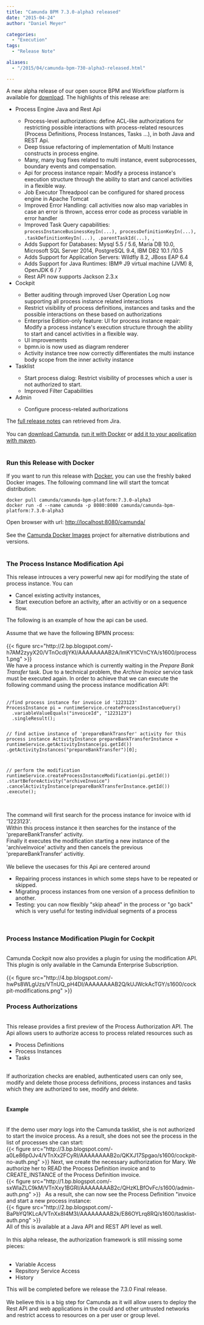 ```yaml
---
title: "Camunda BPM 7.3.0-alpha3 released"
date: "2015-04-24"
author: "Daniel Meyer"

categories:
  - "Execution"
tags: 
  - "Release Note"

aliases:
  - "/2015/04/camunda-bpm-730-alpha3-released.html"

---
```


<div>
A new alpha release of our open source BPM and Workflow platform is available for <a href="http://camunda.org/download/#latest">download</a>. The highlights of this release are:<br />
<ul>
<li>Process Engine Java and Rest Api</li>
<ul>
<li>Process-level authorizations: define ACL-like authorizations for restricting possible interactions with process-related resources (Process Definitions, Process Instances, Tasks ...), in both Java and REST Api.</li>
<li>Deep tissue refactoring of implementation of Multi Instance constructs in process engine.</li>
<li>Many, many bug fixes related to multi instance, event subprocesses, boundary events and compensation.</li>
<li>Api for process instance repair: Modify a process instance's execution structure through the ability to start and cancel activities in a flexible way.</li>
<li>Job Executor Threadpool can be configured for shared process engine in Apache Tomcat</li>
<li>Improved Error Handling: call activities now also map variables in case an error is thrown, access error code as process variable in error handler</li>
<li>Improved Task Query capabilities: <code>processInstanceBusinessKeyIn(...), processDefinitionKeyIn(...), .taskDefinitionKeyIn(...), .parentTaskId(...), </code>, </li>
<li>Adds Support for Databases: Mysql 5.5 / 5.6, Maria DB 10.0, Microsoft SQL Server 2014, PostgreSQL 9.4, IBM DB2 10.1 /10.5</li>
<li>Adds Support for Application Servers: Wildfly 8.2, JBoss EAP 6.4</li>
<li>Adds Support for Java Runtimes: IBM® J9 virtual machine (JVM) 8, OpenJDK 6 / 7</li>
<li>Rest API now supports Jackson 2.3.x</li>
</ul>
<li>Cockpit</li>
<ul>
<li>Better auditing through improved User Operation Log now supporting all process instance related interactions</li>
<li>Restrict visibility of process definitions, instances and tasks and the possible interactions on these based on authorizations</li>
<li>Enterprise Edition-only feature: UI for process instance repair: Modify a process instance's execution structure through the ability to start and cancel activities in a flexible way.</li>
<li>UI improvements</li>
<li>bpmn.io is now used as diagram renderer</li>
<li>Activity instance tree now correctly differentiates the multi instance body scope from the inner activity instance</li>
</ul>
<li>Tasklist</li>
<ul>
<li>Start process dialog: Restrict visibility of processes which a user is not authorized to start.</li>
<li>Improved Filter Capabilities</li>
</ul>
<li>Admin</li>
<ul>
<li>Configure process-related authorizations</li>
</ul>
</ul>
<div>
The <a href="https://jira.camunda.com/secure/ReleaseNote.jspa?projectId=10230&amp;version=13792">full release notes</a> can retrieved from Jira.</div>
<br />
<div>
You can <a href="http://camunda.org/download#latest">download Camunda</a>, <a href="https://github.com/camunda/docker-camunda-bpm-platform">run it with Docker</a> or <a href="http://docs.camunda.org/7.2/guides/getting-started-guides/#apache-maven-apache-maven-coordinates">add it to your application with maven</a>.</div>
<a name='more'></a><br />
<h3>
Run this Release with Docker<br />
</h3>
If you want to run this release with <a href="http://docker.io/">Docker</a>, you can use the freshly baked Docker images. The following command line will start the tomcat distribution:<br />
<pre class="prettyprint"><code>docker pull camunda/camunda-bpm-platform:7.3.0-alpha3
docker run -d --name camunda -p 8080:8080 camunda/camunda-bpm-platform:7.3.0-alpha3
</code></pre>
Open browser with url: <a href="http://localhost:8080/camunda/">http://localhost:8080/camunda/</a><br />
<br />
See the <a href="https://github.com/camunda/docker-camunda-bpm-platform">Camunda Docker Images</a> project for alternative distributions and versions.<br />
<br />
<h3>
The Process Instance Modification Api<br />
</h3>
This release introuces a very powerful new api for modifying the state of process instance. You can<br />
<ul>
<li>Cancel existing activity instances,</li>
<li>Start execution before an activity, after an activitiy or on a sequence flow.</li>
</ul>
The following is an example of how the api can be used.<br />
<br />
Assume that we have the following BPMN process: <br />
<br />
{{< figure src="http://2.bp.blogspot.com/-h7AM2zyyX20/VTnOcdljYKI/AAAAAAAAB2A/lmKY1CVnCYA/s1600/process1.png" >}}
<br />
We have a process instance which is currently waiting in the <em>Prepare Bank Transfer</em> task. Due to a technical problem, the <em>Archive Invoice</em> service task must be executed again. In order to achieve that we can execute the following command using the process instance modification API:<br />
<br />
<pre class="prettyprint"><code class="language-java">//find process instance for invoice id '1223123'
ProcessInstance pi = runtimeService.createProcessInstanceQuery()
  .variableValueEquals("invoiceId", "1223123")
  .singleResult();

// find active instance of 'prepareBankTransfer' activity for this process instance
ActivityInstance prepareBankTransferInstance = runtimeService.getActivityInstance(pi.getId())
  .getActivityInstances("prepareBankTransfer")[0];

// perform the modification
runtimeService.createProcessInstanceModification(pi.getId())
  .startBeforeActivity("archiveInvoice")
  .cancelActivityInstance(prepareBankTransferInstance.getId())
  .execute();
</code></pre>
<br />
The command will first search for the process instance for invoice with id '1223123'.<br />
Within this process instance it then searches for the instance of the 'prepareBankTransfer' activity.<br />
Finally it executes the modification starting a new instance of the 'archiveInvoice' activity and then cancels the previous 'prepareBankTransfer' activitiy.<br />
<br />
We believe the usecases for this Api are centered around<br />
<ul>
<li>Repairing process instances in which some steps have to be repeated or skipped.</li>
<li>Migrating process instances from one version of a process definition to another.</li>
<li>Testing: you can now flexibly "skip ahead" in the process or "go back" which is very useful for testing individual segments of a process</li>
</ul>
<br />
<h3>
Process Instance Modification Plugin for Cockpit</h3>
<br />
Camunda Cockpit now also provides a plugin for using the modification API. This plugin is only available in the Camunda Enterprise Subscription.<br />
<br />
{{< figure src="http://4.bp.blogspot.com/-hwPs8WLgUzs/VTnUQ_pH4DI/AAAAAAAAB2Q/kUJWckAcTGY/s1600/cockpit-modifications.png" >}}
<br />
<h3>
Process Authorizations</h3>
<br />
This release provides a first preview of the Process Authorization API. The Api allows users to authorize access to process related resources such as<br />
<ul>
<li>Process Definitions</li>
<li>Process Instances</li>
<li>Tasks</li>
</ul>
<br />
If authorization checks are enabled, authenticated users can only see, modify and delete those process definitions, process instances and tasks which they are authorized to see, modify and delete.<br />
<br />
<h4>
Example</h4>
<br />
If the demo user <em>mary</em> logs into the Camunda tasklist, she is not authorized to start the invoice process. As a result, she does not see the process in the list of processes she can start:<br />
{{< figure src="http://3.bp.blogspot.com/-a0Le86p0Jv4/VTnXx2FCyRI/AAAAAAAAB2o/QKXJ17Spgao/s1600/cockpit-no-auth.png" >}}
Next, we create the necessary authorization for Mary. We authorize her to READ the Process Definition invoice and to CREATE_INSTANCE of the Process Definition invoice.<br />
{{< figure src="http://1.bp.blogspot.com/-sxWlaZLC9kM/VTnXxy1BGRI/AAAAAAAAB2c/QHzKLBfOvFc/s1600/admin-auth.png" >}}
&nbsp; As a result, she can now see the Process Definition "invoice and start a new process instance:<br />
{{< figure src="http://2.bp.blogspot.com/-BaPbYQ1KLcA/VTnXx8I4M3I/AAAAAAAAB2k/E86OYLrq8RQ/s1600/tasklist-auth.png" >}}
<br />
All of this is available at a Java API and REST API level as well.<br />
<br />
In this alpha release, the authorization framework is still missing some pieces:<br />
<br />
<ul>
<li>Variable Access</li>
<li>Repsitory Service Access</li>
<li>History</li>
</ul>
<div>
This will be completed before we release the 7.3.0 Final release.</div>
<div>
<br /></div>
<div>
We believe this is a big step for Camunda as it will allow users to deploy the Rest API and web applications in the could and other untrusted networks and restrict access to resources on a per user or group level.</div>

</div>